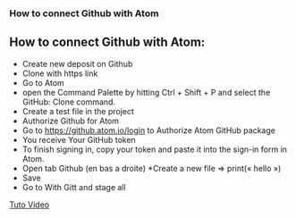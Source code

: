 ### How to connect Github with Atom #

## How to connect Github with Atom:


* Create new deposit  on Github<br/>
* Clone with https link
* Go to Atom
* open the Command Palette by hitting Ctrl + Shift + P and select the GitHub: Clone command.
* Create a test file in the project
* Authorize Github for Atom
* Go to https://github.atom.io/login to Authorize Atom GitHub package
* You receive Your GitHub token
* To finish signing in, copy your token and paste it into the sign-in form in Atom.
* Open tab  Github (en bas a droite)
 *Create a new file => print(« hello »)
* Save 
* Go to With Gitt and stage all

<a href="https://www.youtube.com/watch?v=6HsZMl-qV5k" title="Tuto">Tuto Video</a>
